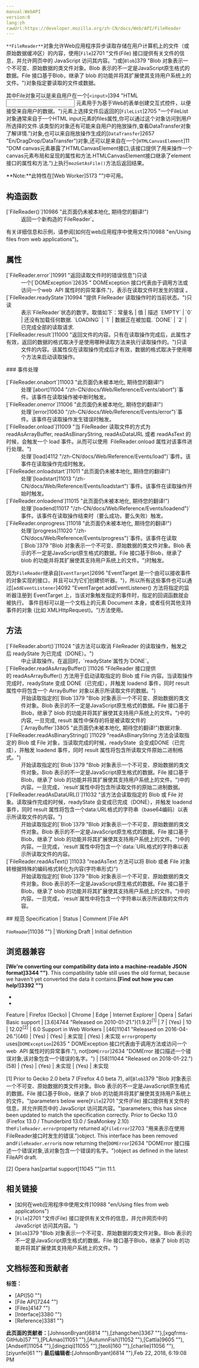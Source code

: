 ```yaml
---
manual:WebAPI
version:0
lang:zh
rawUrl:https://developer.mozilla.org/zh-CN/docs/Web/API/FileReader
---
```






`**FileReader**`对象允许Web应用程序异步读取存储在用户计算机上的文件（或原始数据缓冲区）的内容，使用[`File`]2701 "文件(File) 接口提供有关文件的信息，并允许网页中的 JavaScript 访问其内容。")或[`Blob`]379 "Blob 对象表示一个不可变、原始数据的类文件对象。Blob 表示的不一定是JavaScript原生格式的数据。File 接口基于Blob，继承了 blob 的功能并将其扩展使其支持用户系统上的文件。")对象指定要读取的文件或数据。



其中File对象可以是来自用户在一个[`<input>`]394 "HTML <input> 元素用于为基于Web的表单创建交互式控件，以便接受来自用户的数据。")元素上选择文件后返回的[`FileList`]2705 "一个FileList对象通常来自于一个HTML input元素的files属性,你可以通过这个对象访问到用户所选择的文件.该类型的对象还有可能来自用户的拖放操作,查看DataTransfer对象了解详情.")对象,也可以来自拖放操作生成的[`DataTransfer`]2657 "En/DragDrop/DataTransfer")对象,还可以是来自在一个[`HTMLCanvasElement`]11 "DOM canvas元素暴露了HTMLCanvasElement接口,该接口提供了用来操作一个canvas元素布局和呈现的属性和方法.HTMLCanvasElement接口继承了element接口的属性和方法.")上执行`mozGetAsFile()`方法后返回结果。

**Note:**此特性在[Web Worker]5173 "")中可用。

## 构造函数<a name="构造函数"></a>
<dl><dt>[`FileReader()`]10986 "此页面仍未被本地化, 期待您的翻译!")</dt><dd>返回一个新构造的`FileReader`。</dd></dl>

有关详细信息和示例，请参阅[如何在web应用程序中使用文件]10988 "en/Using files from web applications")。


## 属性<a name="Method_overview"></a>
<dl><dt>[`FileReader.error`]10991 "返回读取文件时的错误信息")只读</dt><dd>一个[`DOMException`]2635 " DOMException 接口代表由于调用方法或访问一个web  API 属性时的异常事件.")，表示在读取文件时发生的错误 。</dd><dt>[`FileReader.readyState`]10994 "提供 FileReader 读取操作时的当前状态。")只读</dt><dd>表示`FileReader`状态的数字。取值如下：常量名 | 值 | 描述 
`EMPTY` | `0` | 还没有加载任何数据. 
`LOADING` | `1` | 数据正在被加载. 
`DONE` | `2` | 已完成全部的读取请求. 

</dd><dt>[`FileReader.result`]11000 "返回文件的内容。只有在读取操作完成后，此属性才有效，返回的数据的格式取决于是使用哪种读取方法来执行读取操作的。")只读</dt><dd>文件的内容。该属性仅在读取操作完成后才有效，数据的格式取决于使用哪个方法来启动读取操作。</dd></dl>
### 事件处理<a name="事件处理"></a>
<dl><dt>[`FileReader.onabort`]11003 "此页面仍未被本地化, 期待您的翻译!")</dt><dd>处理`[abort]11004 "/zh-CN/docs/Web/Reference/Events/abort")`事件。该事件在读取操作被中断时触发。</dd><dt>[`FileReader.onerror`]11006 "此页面仍未被本地化, 期待您的翻译!")</dt><dd>处理`[error]10630 "/zh-CN/docs/Web/Reference/Events/error")`事件。该事件在读取操作发生错误时触发。</dd><dt>[`FileReader.onload`]11009 "当 FileReader 读取文件的方式为  readAsArrayBuffer, readAsBinaryString, readAsDataURL 或者 readAsText 的时候，会触发一个 load 事件。从而可以使用  FileReader.onload 属性对该事件进行处理。")</dt><dd>处理`[load]4112 "/zh-CN/docs/Web/Reference/Events/load")`事件。该事件在读取操作完成时触发。</dd><dt>[`FileReader.onloadstart`]11011 "此页面仍未被本地化, 期待您的翻译!")</dt><dd>处理`[loadstart]11013 "/zh-CN/docs/Web/Reference/Events/loadstart")`事件。该事件在读取操作开始时触发。</dd><dt>[`FileReader.onloadend`]11015 "此页面仍未被本地化, 期待您的翻译!")</dt><dd>处理`[loadend]11017 "/zh-CN/docs/Web/Reference/Events/loadend")`事件。该事件在读取操作结束时（要么成功，要么失败）触发。</dd><dt>[`FileReader.onprogress`]11018 "此页面仍未被本地化, 期待您的翻译!")</dt><dd>处理`[progress]11020 "/zh-CN/docs/Web/Reference/Events/progress")`事件。该事件在读取[`Blob`]379 "Blob 对象表示一个不可变、原始数据的类文件对象。Blob 表示的不一定是JavaScript原生格式的数据。File 接口基于Blob，继承了 blob 的功能并将其扩展使其支持用户系统上的文件。")时触发。</dd></dl>

因为`FileReader`继承自[`EventTarget`]2696 "EventTarget 是一个由可以接收事件的对象实现的接口，并且可以为它们创建侦听器。")，所以所有这些事件也可以通过[`addEventListener`]4092 "EventTarget.addEventListener() 方法将指定的监听器注册到 EventTarget 上，当该对象触发指定的事件时，指定的回调函数就会被执行。 事件目标可以是一个文档上的元素 Document 本身，或者任何其他支持事件的对象 (比如 XMLHttpRequest)。")方法使用。



## 方法<a name="Properties"></a>
<dl><dt>[`FileReader.abort()`]11024 "该方法可以取消 FileReader 的读取操作，触发之后 readyState 为已完成（DONE）。")</dt><dd>中止读取操作。在返回时，`readyState`属性为`DONE`。</dd><dt>[`FileReader.readAsArrayBuffer()`]11026 "FileReader 接口提供的 readAsArrayBuffer() 方法用于启动读取指定的 Blob 或 File 内容。当读取操作完成时，readyState 变成 DONE（已完成），并触发 loadend 事件，同时 result 属性中将包含一个 ArrayBuffer 对象以表示所读取文件的数据。")</dt><dd>开始读取指定的[`Blob`]379 "Blob 对象表示一个不可变、原始数据的类文件对象。Blob 表示的不一定是JavaScript原生格式的数据。File 接口基于Blob，继承了 blob 的功能并将其扩展使其支持用户系统上的文件。")中的内容, 一旦完成, result 属性中保存的将是被读取文件的[`ArrayBuffer`]3805 "此页面仍未被本地化, 期待您的翻译!")数据对象.</dd><dt>[`FileReader.readAsBinaryString()`]11029 "readAsBinaryString 方法会读取指定的 Blob 或 File 对象，当读取完成的时候，readyState  会变成DONE（已完成），并触发 loadend 事件，同时 result 属性将包含所读取文件原始二进制格式。")<i></i></dt><dd>开始读取指定的[`Blob`]379 "Blob 对象表示一个不可变、原始数据的类文件对象。Blob 表示的不一定是JavaScript原生格式的数据。File 接口基于Blob，继承了 blob 的功能并将其扩展使其支持用户系统上的文件。")中的内容。一旦完成，`result`属性中将包含所读取文件的原始二进制数据。</dd><dt>[`FileReader.readAsDataURL()`]11032 "该方法会读取指定的 Blob 或 File 对象。读取操作完成的时候，readyState 会变成已完成（DONE），并触发 loadend 事件，同时 result 属性将包含一个data:URL格式的字符串（base64编码）以表示所读取文件的内容。")</dt><dd>开始读取指定的[`Blob`]379 "Blob 对象表示一个不可变、原始数据的类文件对象。Blob 表示的不一定是JavaScript原生格式的数据。File 接口基于Blob，继承了 blob 的功能并将其扩展使其支持用户系统上的文件。")中的内容。一旦完成，`result`属性中将包含一个`data:`URL格式的字符串以表示所读取文件的内容。</dd><dt>[`FileReader.readAsText()`]11033 "readAsText 方法可以将 Blob 或者 File 对象转根据特殊的编码格式转化为内容(字符串形式)")</dt><dd>开始读取指定的[`Blob`]379 "Blob 对象表示一个不可变、原始数据的类文件对象。Blob 表示的不一定是JavaScript原生格式的数据。File 接口基于Blob，继承了 blob 的功能并将其扩展使其支持用户系统上的文件。")中的内容。一旦完成，`result`属性中将包含一个字符串以表示所读取的文件内容。</dd></dl>
## 规范<a name="规范"></a>
Specification | Status | Comment 
[File API<br></br><small>FileReader</small>]11036 "") | Working Draft | Initial definition 


## 浏览器兼容<a name="浏览器兼容"></a>


**[We&#39;re converting our compatibility data into a machine-readable JSON format]3344 "")**. This compatibility table still uses the old format, because we haven&#39;t yet converted the data it contains.**[Find out how you can help!]3392 "")**


* 
* 
Feature | Firefox (Gecko) | Chrome | Edge | Internet Explorer | Opera | Safari 
Basic support | [3.6]4744 "Released on 2010-01-21.")(1.9.2)<sup>[1]</sup> | 7 | (Yes) | 10 | 12.02<sup>[2]</sup> | 6.0 
Support in Web Workers | [46]11041 "Released on 2016-04-26.")(46) | (Yes) | (Yes) | 未实现 | (Yes) | 未实现 
`error`property uses[`DOMException`]2635 " DOMException 接口代表由于调用方法或访问一个web  API 属性时的异常事件."), not[`DOMError`]2634 "DOMError 接口描述一个错误对象,该对象包含一个错误的名字。") | [58]11044 "Released on 2018-01-22.")(58) | (Yes) | (Yes) | 未实现 | (Yes) | 未实现 





[1] Prior to Gecko 2.0 beta 7 (Firefox 4.0 beta 7), all[`Blob`]379 "Blob 对象表示一个不可变、原始数据的类文件对象。Blob 表示的不一定是JavaScript原生格式的数据。File 接口基于Blob，继承了 blob 的功能并将其扩展使其支持用户系统上的文件。")parameters below were[`File`]2701 "文件(File) 接口提供有关文件的信息，并允许网页中的 JavaScript 访问其内容。")parameters; this has since been updated to match the specification correctly. Prior to Gecko 13.0 (Firefox 13.0 / Thunderbird 13.0 / SeaMonkey 2.10) the`FileReader.error`property returned a[`FileError`]2703 "用来表示在使用FileReader接口时发生的错误.")object. This interface has been removed and`FileReader.error`is now returning the[`DOMError`]2634 "DOMError 接口描述一个错误对象,该对象包含一个错误的名字。")object as defined in the latest FileAPI draft.



[2] Opera has[partial support]11045 "")in 11.1.


## 相关链接<a name="See_also"></a>

* [如何在web应用程序中使用文件]10988 "en/Using files from web applications")
* [`File`]2701 "文件(File) 接口提供有关文件的信息，并允许网页中的 JavaScript 访问其内容。")
* [`Blob`]379 "Blob 对象表示一个不可变、原始数据的类文件对象。Blob 表示的不一定是JavaScript原生格式的数据。File 接口基于Blob，继承了 blob 的功能并将其扩展使其支持用户系统上的文件。")



## 文档标签和贡献者
**标签：**
* [API]50 "")
* [File API]7244 "")
* [Files]4147 "")
* [Interface]3380 "")
* [Reference]3381 "")

**此页面的贡献者：**[JohnsonBryant]6814 ""),[zhangchen]3367 ""),[xgqfrms-GitHub]57 ""),[PLAmao]11051 ""),[AutumnFish]11052 ""),[Cattla]9605 ""),[Andself]11054 ""),[dingziqi]11055 ""),[teoli]160 ""),[charlie]11056 ""),[ziyunfei]61 "")
**最后编辑者:**[JohnsonBryant]6814 ""),<time>Feb 22, 2018, 6:19:08 PM</time>


